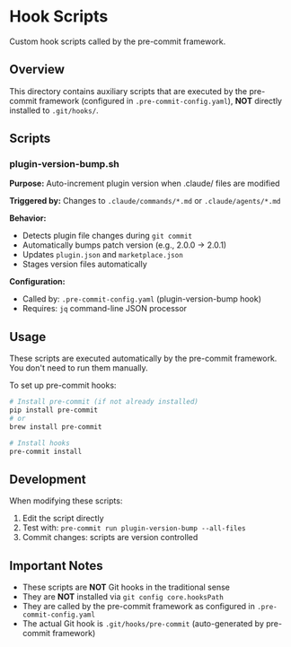 # Hook Scripts

Custom hook scripts called by the pre-commit framework.

## Overview

This directory contains auxiliary scripts that are executed by the pre-commit framework
(configured in `.pre-commit-config.yaml`), **NOT** directly installed to `.git/hooks/`.

## Scripts

### plugin-version-bump.sh

**Purpose:** Auto-increment plugin version when .claude/ files are modified

**Triggered by:** Changes to `.claude/commands/*.md` or `.claude/agents/*.md`

**Behavior:**
- Detects plugin file changes during `git commit`
- Automatically bumps patch version (e.g., 2.0.0 → 2.0.1)
- Updates `plugin.json` and `marketplace.json`
- Stages version files automatically

**Configuration:**
- Called by: `.pre-commit-config.yaml` (plugin-version-bump hook)
- Requires: `jq` command-line JSON processor

## Usage

These scripts are executed automatically by the pre-commit framework.
You don't need to run them manually.

To set up pre-commit hooks:

```bash
# Install pre-commit (if not already installed)
pip install pre-commit
# or
brew install pre-commit

# Install hooks
pre-commit install
```

## Development

When modifying these scripts:

1. Edit the script directly
2. Test with: `pre-commit run plugin-version-bump --all-files`
3. Commit changes: scripts are version controlled

## Important Notes

- These scripts are **NOT** Git hooks in the traditional sense
- They are **NOT** installed via `git config core.hooksPath`
- They are called by the pre-commit framework as configured in `.pre-commit-config.yaml`
- The actual Git hook is `.git/hooks/pre-commit` (auto-generated by pre-commit framework)
